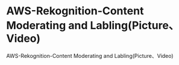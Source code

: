 # AWS-Rekognition-Content Moderating and Labling(Picture、Video)
AWS-Rekognition-Content Moderating and Labling(Picture、Video)
